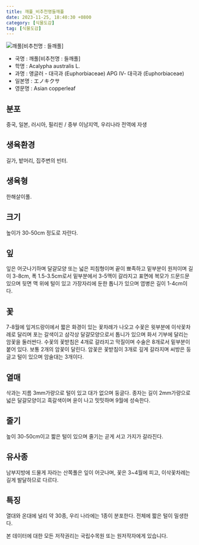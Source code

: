```yaml
---
title: 깨풀_비추천명들깨풀
date: 2023-11-25, 18:40:30 +0800
category: [식물도감]
tag: [식물도감]
---
```




![깨풀[비추천명 : 들깨풀]](http://www.nature.go.kr/fileUpload/plants/basic/Euphorbiaceae/Acalypha/2332/1_th2.JPG)
- 국명 : 깨풀[비추천명 : 들깨풀]
- 학명 : Acalypha australis L.
- 과명 : 앵글러 - 대극과 (Euphorbiaceae) APG Ⅳ- 대극과 (Euphorbiaceae)
- 일본명 : エノキクサ
- 영문명 : Asian copperleaf


## 분포
중국, 일본, 러시아, 필리핀 / 중부 이남지역, 우리나라 전역에 자생
## 생육환경
길가, 밭머리, 집주변의 빈터.
## 생육형
한해살이풀.
## 크기
높이가 30-50cm 정도로 자란다.
## 잎
잎은 어긋나기하며 달걀모양 또는 넓은 피침형이며 끝이 뾰족하고 밑부분이 원저이며 길이 3-8cm, 폭 1.5-3.5cm로서 밑부분에서 3-5맥이 갈라지고 표면에 복모가 드문드문 있으며 뒷면 맥 위에 털이 있고 가장자리에 둔한 톱니가 있으며 엽병은 길이 1-4cm이다.
## 꽃
7-8월에 잎겨드랑이에서 짧은 화경이 있는 꽃차례가 나오고 수꽃은 윗부분에 이삭꽃차례로 달리며 포는 갈색이고 삼각상 달걀모양으로서 톱니가 있으며 화서 기부에 달리는 암꽃을 둘러싼다. 수꽃의 꽃받침은 4개로 갈라지고 막질이며 수술은 8개로서 밑부분이 붙어 있다. 보통 2개의 암꽃이 달린다. 암꽃은 꽃받침이 3개로 깊게 갈라지며 씨방은 둥글고 털이 있으며 암술대는 3개이다.
## 열매
삭과는 지름 3mm가량으로 털이 있고 대가 없으며 둥글다. 종자는 길이 2mm가량으로 넓은 달걀모양이고 흑갈색이며 윤이 나고 밋밋하며 9월에 성숙한다.
## 줄기
높이 30-50cm이고 짧은 털이 있으며 줄기는 곧게 서고 가지가 갈라진다.
## 유사종
남부지방에 드물게 자라는 산쪽풀은 잎이 어긋나며, 꽃은 3~4월에 피고, 이삭꽃차례는 길게 발달하므로 다르다. 
## 특징
열대와 온대에 널리 약 30종, 우리 나라에는 1종이 분포한다. 전체에 짧은 털이 밀생한다.






본 데이터에 대한 모든 저작권리는 국립수목원 또는 원저작자에게 있습니다.

